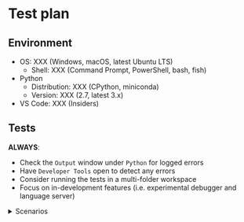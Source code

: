# Test plan

## Environment

- OS: XXX (Windows, macOS, latest Ubuntu LTS)
  - Shell: XXX (Command Prompt, PowerShell, bash, fish)
- Python
  - Distribution: XXX (CPython, miniconda)
  - Version: XXX (2.7, latest 3.x)
- VS Code: XXX (Insiders)

## Tests

**ALWAYS**:
- Check the `Output` window under `Python` for logged errors
- Have `Developer Tools` open to detect any errors
- Consider running the tests in a multi-folder workspace
- Focus on in-development features (i.e. experimental debugger and language server)

<details>
  <summary>Scenarios</summary>

### [Environment](https://code.visualstudio.com/docs/python/environments)
#### Interpreters

- [ ] Interpreter is [shown in the status bar](https://code.visualstudio.com/docs/python/environments#_choosing-an-environment)
- [ ] An interpreter can be manually specified using the [`Select Interpreter` command](https://code.visualstudio.com/docs/python/environments#_choosing-an-environment)
- [ ] Detected system-installed interpreters
- [ ] Detected an Anaconda installation
- [ ] (Linux/macOS) Detected all interpreters installed w/ [pyenv](https://github.com/pyenv/pyenv) detected
- [ ] [`"python.pythonPath"`](https://code.visualstudio.com/docs/python/environments#_manually-specifying-an-interpreter) triggers an update in the status bar
- [ ] `Run Python File in Terminal`
- [ ] `Run Selection/Line in Python Terminal`
  - [ ] Right-click
  - [ ] Command
  - [ ] `Shift+Enter`

#### Terminal
Sample file:
```python
import requests
request = requests.get("https://drive.google.com/uc?export=download&id=1_9On2-nsBQIw3JiY43sWbrF8EjrqrR4U")
with open("survey2017.zip", "wb") as file:
    file.write(request.content)
import zipfile
with zipfile.ZipFile('survey2017.zip') as zip:
    zip.extractall('survey2017')
import shutil, os
shutil.move('survey2017/survey_results_public.csv','survey2017.csv')
shutil.rmtree('survey2017')
os.remove('survey2017.zip')
```
- [ ] *Shift+Enter* to send selected code in sample file to terminal works

#### Virtual environments

**ALWAYS**:
- Use the latest version of Anaconda
- Realize that `conda` is slow
- Create an environment with a space in their path somewhere as well as upper and lowercase characters
- Make sure that you do not have `python.pythonPath` specified in your `settings.json` when testing automatic detection
- Do note that the `Select Interpreter` drop-down window scrolls

- [ ] Detected a single virtual environment at the top-level of the workspace folder on Mac when when `python` command points to default Mac Python installation or `python` command fails in the terminal.
  - [ ] Appropriate suffix label specified in status bar (e.g. `(venv)`)
- [ ] Detected a single virtual environment at the top-level of the workspace folder on Windows when `python` fails in the terminal.
  - [ ] Appropriate suffix label specified in status bar (e.g. `(venv)`)
- [ ] Detected a single virtual environment at the top-level of the workspace folder
  - [ ] Appropriate suffix label specified in status bar (e.g. `(venv)`)
  - [ ] [`Create Terminal`](https://code.visualstudio.com/docs/python/environments#_activating-an-environment-in-the-terminal) works
    - [ ] Steals focus
    - [ ] `"python.terminal.activateEnvironment": false` deactivates automatically running the activation script in the terminal
  - [ ] After the language server downloads it is able to complete its analysis of the environment w/o requiring a restart
- [ ] Detect multiple virtual environments contained in the directory specified in `"python.venvPath"`
- [ ] Detected all [conda environments created with an interpreter](https://code.visualstudio.com/docs/python/environments#_conda-environments)
  - [ ] Appropriate suffix label specified in status bar (e.g. `(condaenv)`)
  - [ ] Prompted to install Pylint
    - [ ] Asked whether to install using conda or pip
    - [ ] Installs into environment
  - [ ] [`Create Terminal`](https://code.visualstudio.com/docs/python/environments#_activating-an-environment-in-the-terminal) works
    - [ ] `"python.terminal.activateEnvironment": false` deactivates automatically running the activation script in the terminal
  - [ ] After the language server downloads it is able to complete its analysis of the environment w/o requiring a restart
- [ ] (Linux/macOS until [`-m` is supported](https://github.com/Microsoft/vscode-python/issues/978)) Detected the virtual environment created by [pipenv](https://docs.pipenv.org/)
  - [ ] Appropriate suffix label specified in status bar (e.g. `(pipenv)`)
  - [ ] Prompt to install Pylint uses `pipenv install --dev`
  - [ ] [`Create Terminal`](https://code.visualstudio.com/docs/python/environments#_activating-an-environment-in-the-terminal) works
    - [ ] `"python.terminal.activateEnvironment": false` deactivates automatically running the activation script in the terminal
  - [ ] After the language server downloads it is able to complete its analysis of the environment w/o requiring a restart
- [ ] (Linux/macOS) Virtual environments created under `{workspaceFolder}/.direnv/python-{python_version}` are detected (for [direnv](https://direnv.net/) and its [`layout python3`](https://github.com/direnv/direnv/blob/master/stdlib.sh) support)
  - [ ] Appropriate suffix label specified in status bar (e.g. `(venv)`)

#### [Environment files](https://code.visualstudio.com/docs/python/environments#_environment-variable-definitions-file)
Sample files:
```python
# example.py
import os
print('Hello,', os.environ.get('WHO'), '!')
```
```
# .env
WHO=world
PYTHONPATH=some/path/somewhere
SPAM='hello ${WHO}'
````

**ALWAYS**:
- Make sure to use `Reload Window` between tests to reset your environment
- Note that environment files only apply under the debugger and Jedi

- [ ] Environment variables in a `.env` file are exposed when running under the debugger
- [ ] `"python.envFile"` allows for specifying an environment file manually (e.g. Jedi picks up `PYTHONPATH` changes)
- [ ] `envFile` in a `launch.json` configuration works
- [ ] simple variable substitution works

#### [Debugging](https://code.visualstudio.com/docs/python/environments#_python-interpreter-for-debugging)

- [ ] `pythonPath` setting in your `launch.json` overrides your `python.pythonPath` default setting

### [Linting](https://code.visualstudio.com/docs/python/linting)

**ALWAYS**:
- Check under the `Problems` tab to see e.g. if a linter is raising errors

#### Language server

- [ ] LS is downloaded using HTTP (no SSL) when the "http.proxyStrictSSL" setting is false
- [ ] Installing [`requests`](https://pypi.org/project/requests/) in virtual environment is detected
    - [ ] Import of `requests` without package installed is flagged as unresolved
    - [ ] Create a virtual environment
    - [ ] Install `requests` into the virtual environment

#### Pylint/default linting
[Prompting to install Pylint is covered under `Environments` above]

For testing the disablement of the default linting rules for Pylint:
```ini
# pylintrc
[MESSAGES CONTROL]
enable=bad-names
```
```python3
# example.py
foo = 42  # Marked as a blacklisted name.
```
- [ ] Installation via the prompt installs Pylint as appropriate
  - [ ] Uses `--user` for system-install of Python
  - [ ] Installs into a virtual environment environment directly
- [ ] Pylint works
- [ ] `"python.linting.pylintUseMinimalCheckers": false` turns off the default rules w/ no `pylintrc` file present
- [ ] The existence of a `pylintrc` file turns off the default rules

#### Other linters

**Note**:
- You can use the `Run Linting` command to run a newly installed linter
- When the extension installs a new linter, it turns off all other linters

- [ ] flake8 works
  - [ ] `Select linter` lists the linter and installs it if necessary
- [ ] mypy works
  - [ ] `Select linter` lists the linter and installs it if necessary
- [ ] pep8 works
  - [ ] `Select linter` lists the linter and installs it if necessary
- [ ] prospector works
  - [ ] `Select linter` lists the linter and installs it if necessary
- [ ] pydocstyle works
  - [ ] `Select linter` lists the linter and installs it if necessary
- [ ] pylama works
  - [ ] `Select linter` lists the linter and installs it if necessary
- [ ] 3 or more linters work simultaneously (make sure you have turned on the linters in your `settings.json`)
  - [ ] `Run Linting` runs all activated linters
  - [ ] `"python.linting.enabled": false` disables all linters
  - [ ] The `Enable Linting` command changes `"python.linting.enabled"`
- [ ] `"python.linting.lintOnSave` works

### [Editing](https://code.visualstudio.com/docs/python/editing)

#### [IntelliSense](https://code.visualstudio.com/docs/python/editing#_autocomplete-and-intellisense)

Please also test for general accuracy on the most "interesting" code you can find.

- [ ] `"python.autoComplete.extraPaths"` works
- [ ] `"python.autocomplete.addBrackets": true` causes auto-completion of functions to append `()`
- [ ]  Auto-completions works

#### [Formatting](https://code.visualstudio.com/docs/python/editing#_formatting)
Sample file:
```python
# There should be _some_ change after running `Format Document`.
import os,sys;
def foo():pass
```

- [ ] Prompted to install a formatter if none installed and `Format Document` is run
  - [ ] Installing `autopep8` works
  - [ ] Installing `black` works
  - [ ] Installing `yapf` works
- [ ] Formatters work with default settings (i.e. `"python.formatting.provider"` is specified but not matching `*Path`or `*Args` settings)
  - [ ] autopep8
  - [ ] black
  - [ ] yapf
- [ ] Formatters work when appropriate `*Path` and `*Args` settings are specified (use absolute paths; use `~` if possible)
  - [ ] autopep8
  - [ ] black
  - [ ] yapf
- [ ] `"editor.formatOnType": true` works and has expected results

#### [Refactoring](https://code.visualstudio.com/docs/python/editing#_refactoring)

- [ ] [`Extract Variable`](https://code.visualstudio.com/docs/python/editing#_extract-variable) works
  - [ ] You are prompted to install `rope` if it is not already available
- [ ] [`Extract method`](https://code.visualstudio.com/docs/python/editing#_extract-method) works
  - [ ] You are prompted to install `rope` if it is not already available
- [ ] [`Sort Imports`](https://code.visualstudio.com/docs/python/editing#_sort-imports) works

### [Debugging](https://code.visualstudio.com/docs/python/debugging)

- [ ] [Configurations](https://code.visualstudio.com/docs/python/debugging#_debugging-specific-app-types) work (see [`package.json`](https://github.com/Microsoft/vscode-python/blob/master/package.json) and the `"configurationSnippets"` section for all of the possible configurations)
- [ ] Running code from start to finish w/ no special debugging options (e.g. no breakpoints)
- [ ] Breakpoint-like things
  - [ ] Breakpoint
    - [ ] Set
    - [ ] Hit
  - [ ] Conditional breakpoint
    - [ ] Expression
      - [ ] Set
      - [ ] Hit
    - [ ] Hit count
      - [ ] Set
      - [ ] Hit
  - [ ] Logpoint
    - [ ] Set
    - [ ] Hit
- [ ] Stepping
  - [ ] Over
  - [ ] Into
  - [ ] Out
- [ ] Can inspect variables
  - [ ] Through hovering over variable in code
  - [ ] `Variables` section of debugger sidebar
- [ ] [Remote debugging](https://code.visualstudio.com/docs/python/debugging#_remote-debugging) works
  - [ ] ... over SSH
  - [ ] ... on other branches
- [ ] [App Engine](https://code.visualstudio.com/docs/python/debugging#_google-app-engine-debugging)

### [Unit testing](https://code.visualstudio.com/docs/python/unit-testing)

#### [`unittest`](https://code.visualstudio.com/docs/python/unit-testing#_unittest-configuration-settings)
```python
import unittest

MODULE_SETUP = False


def setUpModule():
    global MODULE_SETUP
    MODULE_SETUP = True


class PassingSetupTests(unittest.TestCase):
    CLASS_SETUP = False
    METHOD_SETUP = False

    @classmethod
    def setUpClass(cls):
        cls.CLASS_SETUP = True

    def setUp(self):
        self.METHOD_SETUP = True

    def test_setup(self):
        self.assertTrue(MODULE_SETUP)
        self.assertTrue(self.CLASS_SETUP)
        self.assertTrue(self.METHOD_SETUP)


class PassingTests(unittest.TestCase):

    def test_passing(self):
        self.assertEqual(42, 42)

    def test_passing_still(self):
        self.assertEqual("silly walk", "silly walk")


class FailingTests(unittest.TestCase):

    def test_failure(self):
        self.assertEqual(42, -13)

    def test_failure_still(self):
        self.assertEqual("I'm right!", "no, I am!")
```
- [ ] `Run All Unit Tests` triggers the prompt to configure the test runner
- [ ] Tests are discovered (as shown by code lenses on each test)
  - [ ] Code lens for a class runs all tests for that class
  - [ ] Code lens for a method runs just that test
    - [ ] `Run Test` works
    - [ ] `Debug Test` works
    - [ ] Module/suite setup methods are also run (run the `test_setup` method to verify)
- [ ] while debugging tests, an uncaught exception in a test does not
      cause ptvsd to raise SystemExit

#### [`pytest`](https://code.visualstudio.com/docs/python/unit-testing#_pytest-configuration-settings)
```python
def test_passing():
    assert 42 == 42

def test_failure():
    assert 42 == -13
```

- [ ] `Run All Unit Tests` triggers the prompt to configure the test runner
  - [ ] `pytest` gets installed
- [ ] Tests are discovered (as shown by code lenses on each test)
  - [ ] `Run Test` works
  - [ ] `Debug Test` works
- [ ] A `Diagnostic` is shown in the problems pane for each failed/skipped test
  - [ ] The `Diagnostic`s are organized according to the file the test was executed from (not necessarily the file it was defined in)
  - [ ] The appropriate `DiagnosticRelatedInformation` is shown for each `Diagnostic`
  - [ ] The `DiagnosticRelatedInformation` reflects the traceback for the test

#### [`nose`](https://code.visualstudio.com/docs/python/unit-testing#_nose-configuration-settings)
```python
def test_passing():
    assert 42 == 42

def test_failure():
    assert 42 == -13
```

- [ ] `Run All Unit Tests` triggers the prompt to configure the test runner
  - [ ] Nose gets installed
- [ ] Tests are discovered (as shown by code lenses on each test)
  - [ ] `Run Test` works
  - [ ] `Debug Test` works

#### General

- [ ] Code lenses appears
  - [ ] `Run Test` lens works (and status bar updates as appropriate)
  - [ ] `Debug Test` lens works
  - [ ] Appropriate ✔/❌ shown for each test
- [ ] Status bar is functioning
  - [ ] Appropriate test results displayed
  - [ ] `Run All Unit Tests` works
  - [ ] `Discover Unit Tests` works (resets tests result display in status bar)
  - [ ] `Run Unit Test Method ...` works
  - [ ] `View Unit Test Output` works
  - [ ] After having at least one failure, `Run Failed Tests` works
- [ ] `Configure Unit Tests` works
  - [ ] quick pick for framework (and its settings)
  - [ ] selected framework enabled in workspace settings
  - [ ] framework's config added (and old config removed)
  - [ ] other frameworks disabled in workspace settings
- [ ] `Configure Unit Tests` does not close if it loses focus
- [ ] Cancelling configuration does not leave incomplete settings
- [ ] The first `"request": "test"` entry in launch.json is used for running unit tests

### [Data Science](https://code.visualstudio.com/docs/python/jupyter-support)
#### P0 Test Scenarios
- [ ] Start and connect to local Jupyter server
    1. Open the file src/test/datascience/manualTestFiles/manualTestFile.py in VSCode
    1. At the top of the file it will list the things that you need installed in your Python environment
    1. On the first cell click `Run Below`
    1. Interactive Window should open, show connection information, and execute cells
    1. The first thing in the window should have a line like this: `Jupyter Server URI: http://localhost:[port number]/?token=[token value]`
- [ ] Verify basic outputs
    1. Run all the cells in manualTestFile.py
    1. Check to make sure that no outputs have errors
    1. Verify that graphs and progress bars are shown
- [ ] Verify export / import
    1. With the results from `Start and connect to local server` open click the `Export as Jupyter Notebook` button in the Interactive Window
    1. Choose a file location and save the generated .ipynb file
    1. When the prompt comes up in the lower right choose to open the file in the browser
    1. The file should open in the web browser and contain the output from the Interactive Window
    1. In VSCode open up the exported .ipynb file in the editor, when the prompt for `Do you want to import the Jupyter Notebook into Python code?` appears click import
    1. The imported file should match the original python file
- [ ] Verify text entry
    1. In the Interactive Window type in some new code `print('testing')` and submit it to the Interactive Windows
    1. Verify the output from what you added
- [ ] Verify dark and light main themes
    1. Repeat the `Start and connect to local server` and `Verify basic outputs` steps using `Default Dark+` and `Default Light+` themes
- [ ] Verify Variable Explorer
    1. After manualTestFile.py has been run drop down the Variables section at the top of the Interactive Window
    1. In the Variables list there should be an entry for all variables created. These variables might change as more is added to manualTestFile.py.
    1. Check that variables have expected values. They will be truncated for longer items
    1. Sort the list ascending and descending by Type. Also sort the list ascending and descenting by Count. Values like (X, Y) use the first X value for Count sort ordering
    1. Check that list, Series, ndarray, and DataFrame types have a button to "Show variable in data viewer" on the right
    1. In the Interactive Window input box add a new variable. Verify that it is added into the Variable Explorer
- [ ] Verify Data Explorer
    1. From the listed types in the Variable explorer open up the Data Viewer by clicking the button or double clicking the row
    1. Inspect the data in the Data Viewer for the expected values
      [ ] Verify Sorting and Filtering
        1. Open up the myDataFrame item
        1. Sort the name column ascending and descending
        1. Sort one of the numerical columns ascending and descending
        1. Click the Filter Rows button
        1. In the name filter box input 'a' to filter to just name with an a in them
        1. In one of the numerical columns input a number 1 - 9 to filter to just that column
    1. Open the myList variable in the explorer
    1. Make sure that you can scroll all the way to the end of the entries

#### P1 Test Scenarios
- [ ] Connect to a `remote` server
    1. Open up a valid python command prompt that can run `jupyter notebook` (a default Anaconda prompt works well)
    1. Run `jupyter notebook` to start up a local Jupyter server
    1. In the command window that launched Jupyter look for the server / token name like so: http://localhost:8888/?token=bf9eae43641cd75015df9104f814b8763ef0e23ffc73720d
    1. Run the command `Python: Select Jupyter server URI` then `Type in the URI to connect to a running jupyter server`
    1. Input the server / token name here
    1. Now run the cells in the manualTestFile.py
    1. Verify that you see the server name in the initial connection message
    1. Verify the outputs of the cells
- [ ] Interactive Window commands
    - [ ] Verify per-cell commands
        1. Expand and collapse the input area of a cell
        1. Use the `X` button to remove a cell
        1. Use the `Goto Code` button to jump to the part of the .py file that submitted the code
    - [ ] Verify top menu commands
        1. Use `X` to delete all cells
        1. Undo the delete action with `Undo`
        1. Redo the delete action with `Redo`
        1. In manualTestFile.py modify the trange command in the progress bar from 100 to 2000. Run the Cell. As the cell is running hit the `Interrupt iPython Kernel` button
        1. The progress bar should be interrupted and you should see a KeyboardInterrupt error message in the output
        1. Test the `Restart iPython kernel` command. Kernel should be restarted and you should see a status output message for the kernel restart
        1. Use the expand all input and collapse all input commands to collapse all cell inputs
- [ ] Verify theming works
    1. Start Python Interactive window
    1. Add a cell with some comments
    1. Switch VS Code theme to something else
    1. Check that the cell you just added updates the comment color
    1. Switch back and forth between a 'light' and a 'dark' theme
    1. Check that the cell switches colors
    1. Check that the buttons on the top change to their appropriate 'light' or 'dark' versions
    1. Enable the 'ignoreVscodeTheme' setting
    1. Close the Python Interactive window and reopen it. The theme in just the 'Python Interactive' window should be light
    1. Switch to a dark theme. Make sure the interactive window remains in the light theme.
- [ ] Verify code lenses
    1. Check that `Run Cell` `Run Above` and `Run Below` all do the correct thing
- [ ] Verify context menu navigation commands
    1. Check the `Run Current Cell` and `Run Current Cell And Advance` context menu commands
    1. If run on the last cell of the file `Run Current Cell And Advance` should create a new empty cell and advance to it
- [ ] Verify command palette commands
    1. Close the Interactive Window then pick `Python: Show Interactive Window`
    1. Restart the kernel and pick `Python: Run Current File In Python Interactive Window` it should run the whole file again
- [ ] Verify shift-enter
    1. Move to the top cell in the .py file
    1. Shift-enter should run each cell and advance to the next
    1. Shift-enter on the final cell should create a new cell and move to it
- [ ] Verify file without cells
    1. Open the manualTestFileNoCells.py file
    1. Select a chunk of code, shift-enter should send it to the terminal
    1. Open VSCode settings, change `Send Selection To Interactive Window` to true
    1. Select a chunk of code, shift-enter should send that selection to the Interactive Windows
    1. Move your cursor to a line, but don't select anything. Shift-enter should send that line to the Interactive Window
- [ ] Multiple installs
    1. Close and re-open VSCode to make sure that all jupyter servers are closed
    1. Also make sure you are set to locally launch Jupyter and not to connect to an existing URI
    1. In addition to your main testing environment install a new python or miniconda install (conda won't work as it has Jupyter by default)
    1. In VS code change the python interpreter to the new install
    1. Try `Run Cell`
    1. You should get a message that Jupyter was not found and that it is defaulting back to launch on the python instance that has Jupyter
- [ ] LiveShare Support
    1. Install the LiveShare VSCode Extension
    1. Open manualTestFile.py in VSCode
    1. Run the first cell in the file
    1. Switch to the `Live Share` tab in VS Code and start a session
        - [ ] Verify server start
            1. Jupyter server instance should appear in the live share tab
    1. Open another window of VSCode
    1. Connect the second instance of VSCode as a Guest to the first Live Share session
    1. After the workspace opens, open the manualTestFile.py on the Guest instance
    1. On the Guest instance run a cell from the file, both via the codelens and via the command palette `Run Cell` command
        - [ ] Verify results
            1. Output should show up on the Guest Interactive Window
            1. Same output should show up in the Host Interactive Window
    1. On the Host instance run a cell from the file, both via the codelens and via the command palette
        - [ ] Verify results
            1. Output should show up on the Guest Interactive Window
            1. Same output should show up in the Host Interactive Window

#### P2 Test Scenarios
- [ ] Directory change
    - [ ] Verify directory change in export
        1. Follow the previous steps for export, but export the ipynb to a directory outside of the current workspace
        1. Open the file in the browser, you should get an initial cell added to change directory back to your workspace directory
    - [ ] Verify directory change in import
        1. Follow the previous steps for import, but import an ipynb that is located outside of your current workspace
        1. Open the file in the editor. There should be python code at the start to change directory to the previous location of the .ipynb file
- [ ] Interactive Window input history history
    1. Start up an Interactive Window session
    1. Input several lines into the Interactive Window terminal
    1. Press up to verify that those previously entered lines show in the Interactive Window terminal history
- [ ] Extra themes
    1. Try several of the themes that come with VSCode that are not the default Dark+ and Light+
</details>
